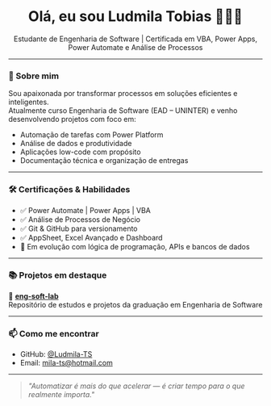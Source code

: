 <h1 align="center">Olá, eu sou Ludmila Tobias 👩🏻‍💻</h1>

<p align="center">
Estudante de Engenharia de Software | Certificada em VBA, Power Apps, Power Automate e Análise de Processos  
</p>

---

### 🎯 Sobre mim

Sou apaixonada por transformar processos em soluções eficientes e inteligentes.  
Atualmente curso Engenharia de Software (EAD – UNINTER) e venho desenvolvendo projetos com foco em:

- Automação de tarefas com Power Platform
- Análise de dados e produtividade
- Aplicações low-code com propósito
- Documentação técnica e organização de entregas

---

### 🛠️ Certificações & Habilidades

- ✅ Power Automate | Power Apps | VBA
- ✅ Análise de Processos de Negócio
- ✅ Git & GitHub para versionamento
- ✅ AppSheet, Excel Avançado e Dashboard
- 🚀 Em evolução com lógica de programação, APIs e bancos de dados

---

### 📚 Projetos em destaque

🔸 [**eng-soft-lab**](https://github.com/Ludmila-TS/eng-soft-lab)  
Repositório de estudos e projetos da graduação em Engenharia de Software

---

### 📫 Como me encontrar

- GitHub: [@Ludmila-TS](https://github.com/Ludmila-TS)
- Email: mila-ts@hotmail.com

---

> *"Automatizar é mais do que acelerar — é criar tempo para o que realmente importa."*
